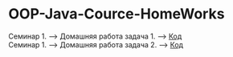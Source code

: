 # OOP-Java-Cource-HomeWorks

Семинар 1. --> Домашняя работа задача 1. --> [Код](/homeworks/task01/Cat.java)  
Семинар 1. --> Домашняя работа задача 2. --> [Код](/homeworks/task02/Rectangle.java)
